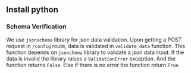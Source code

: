 ## Install python


### Schema Verification  
We use `jsonschema` library for json data validation. 
Upon getting a POST request in `/config` route, data is validated in 
`validate_data` function. This function depends on `jsonchema` library to
validate a json data input. 
If the data is invalid the library raises a `ValidationError` exception. And the function
returns `False`. Else if there is no error the function return `True`.